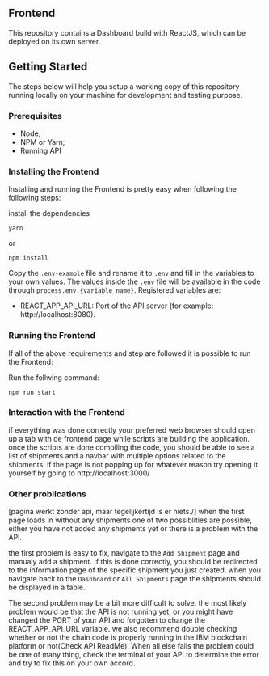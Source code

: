 ## Frontend
This repository contains a Dashboard build with ReactJS, which can be deployed on its own server.

## Getting Started
The steps below will help you setup a working copy of this repository running locally on your machine for development and testing purpose.

### Prerequisites
- Node;
- NPM or Yarn;
- Running API

### Installing the Frontend 
Installing and running the Frontend is pretty easy when following the following steps:

install the dependencies
```
yarn
```
or
```
npm install
```
Copy the `.env-example` file and rename it to `.env` and fill in the variables to your own values. The values inside the `.env` file will be available in the code through `process.env.{variable_name}`. Registered variables are:
- REACT_APP_API_URL: Port of the API server (for example: http://localhost:8080).

### Running the Frontend
If all of the above requirements and step are followed it is possible to run the Frontend:

Run the follwing command:
```
npm run start
```

### Interaction with the Frontend

if everything was done correctly your preferred web browser should open up a tab with de frontend page while scripts are building the application.
once the scripts are done compiling the code, you should be able to see a list of shipments and a navbar with multiple options related to the shipments.
if the page is not popping up for whatever reason try opening it yourself by going to http://localhost:3000/

### Other problications
[pagina werkt zonder api, maar tegelijkertijd is er niets./]
when the first page loads in without any shipments one of two possiblities are possible, either you have not added any shipments yet or there is a problem with the API.

the first problem is easy to fix, navigate to the `Add Shipment` page and manualy add a shipment. If this is done correctly, you should be redirected to the information page of the specific shipment you just created. when you navigate back to the `Dashboard` or `All Shipments` page the shipments should be displayed in a table.

The second problem may be a bit more difficult to solve. the most likely problem would be that the API is not running yet, or you might have changed the PORT of your API and forgotten to change the REACT_APP_API_URL variable. we also recommend double checking whether or not the chain code is properly running in the IBM blockchain platform or not(Check API ReadMe). When all else fails the problem could be one of many thing, check the terminal of your API to determine the error and try to fix this on your own accord.

